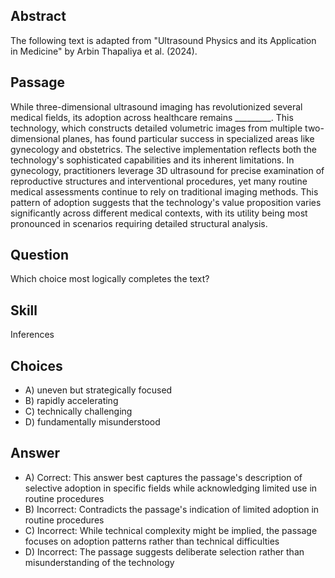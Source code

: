 ## Abstract
The following text is adapted from "Ultrasound Physics and its Application in Medicine" by Arbin Thapaliya et al. (2024).

## Passage
While three-dimensional ultrasound imaging has revolutionized several medical fields, its adoption across healthcare remains _________. This technology, which constructs detailed volumetric images from multiple two-dimensional planes, has found particular success in specialized areas like gynecology and obstetrics. The selective implementation reflects both the technology's sophisticated capabilities and its inherent limitations. In gynecology, practitioners leverage 3D ultrasound for precise examination of reproductive structures and interventional procedures, yet many routine medical assessments continue to rely on traditional imaging methods. This pattern of adoption suggests that the technology's value proposition varies significantly across different medical contexts, with its utility being most pronounced in scenarios requiring detailed structural analysis.

## Question
Which choice most logically completes the text?

## Skill
Inferences

## Choices
- A) uneven but strategically focused
- B) rapidly accelerating
- C) technically challenging
- D) fundamentally misunderstood

## Answer
- A) Correct: This answer best captures the passage's description of selective adoption in specific fields while acknowledging limited use in routine procedures
- B) Incorrect: Contradicts the passage's indication of limited adoption in routine procedures
- C) Incorrect: While technical complexity might be implied, the passage focuses on adoption patterns rather than technical difficulties
- D) Incorrect: The passage suggests deliberate selection rather than misunderstanding of the technology